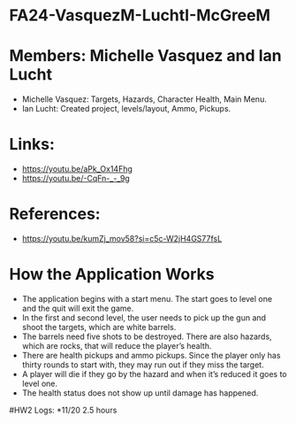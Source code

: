 # FA24-VasquezM-LuchtI-McGreeM
# Members: Michelle Vasquez and Ian Lucht
* Michelle Vasquez: Targets, Hazards, Character Health, Main Menu.
* Ian Lucht: Created project, levels/layout, Ammo, Pickups.

# Links: 
* https://youtu.be/aPk_Ox14Fhg
* https://youtu.be/-CqFn-_-_9g

# References: 
* https://youtu.be/kumZj_mov58?si=c5c-W2jH4GS77fsL
  
# How the Application Works
* The application begins with a start menu. The start goes to level one and the quit will exit the game. 
* In the first and second level, the user needs to pick up the gun and shoot the targets, which are white barrels. 
* The barrels need five shots to be destroyed. There are also hazards, which are rocks, that will reduce the player’s health. 
* There are health pickups and ammo pickups. Since the player only has thirty rounds to start with, they may run out if they miss the target. 
* A player will die if they go by the hazard and when it’s reduced it goes to level one. 
* The health status does not show up until damage has happened. 

#HW2 Logs:
*11/20 2.5 hours
